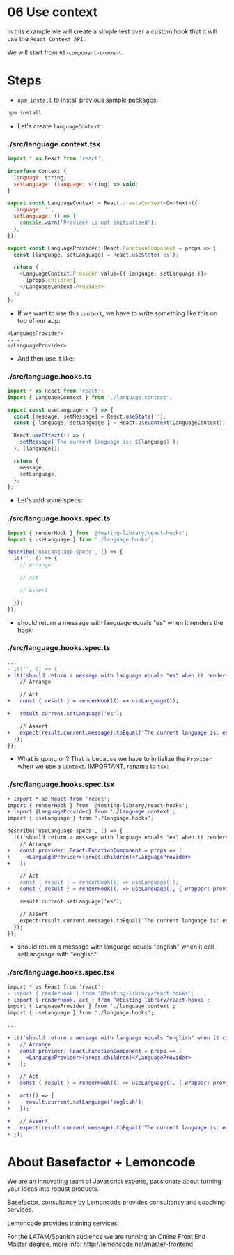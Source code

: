 # 06 Use context

In this example we will create a simple test over a custom hook that it will use the `React Context API`.

We will start from `05-component-unmount`.

# Steps

- `npm install` to install previous sample packages:

```bash
npm install
```

- Let's create `languageContext`:

### ./src/language.context.tsx

```javascript
import * as React from 'react';

interface Context {
  language: string;
  setLanguage: (language: string) => void;
}

export const LanguageContext = React.createContext<Context>({
  language: '',
  setLanguage: () => {
    console.warn('Provider is not initialized');
  },
});

export const LanguageProvider: React.FunctionComponent = props => {
  const [language, setLanguage] = React.useState('es');

  return (
    <LanguageContext.Provider value={{ language, setLanguage }}>
      {props.children}
    </LanguageContext.Provider>
  );
};

```

- If we want to use this `context`, we have to write something like this on top of our app:

```
<LanguageProvider>
....
</LanguageProvider>
```

- And then use it like:

### ./src/language.hooks.ts

```javascript
import * as React from 'react';
import { LanguageContext } from './language.context';

export const useLanguage = () => {
  const [message, setMessage] = React.useState('');
  const { language, setLanguage } = React.useContext(LanguageContext);

  React.useEffect(() => {
    setMessage(`The current language is: ${language}`);
  }, [language]);

  return {
    message,
    setLanguage,
  };
};

```

- Let's add some specs:

### ./src/language.hooks.spec.ts

```javascript
import { renderHook } from '@testing-library/react-hooks';
import { useLanguage } from './language.hooks';

describe('useLanguage specs', () => {
  it('', () => {
    // Arrange

    // Act

    // Assert

  });
});

```

- should return a message with language equals "es" when it renders the hook:

### ./src/language.hooks.spec.ts

```diff
...
- it('', () => {
+ it('should return a message with language equals "es" when it renders the hook', () => {
    // Arrange

    // Act
+   const { result } = renderHook(() => useLanguage());

+   result.current.setLanguage('es');

    // Assert
+   expect(result.current.message).toEqual('The current language is: es');
  });
});

```

- What is going on? That is because we have to initialize the `Provider` when we use a `Context`. IMPORTANT, rename to `tsx`:

### ./src/language.hooks.spec.tsx

```diff
+ import * as React from 'react';
import { renderHook } from '@testing-library/react-hooks';
+ import {LanguageProvider} from './language.context';
import { useLanguage } from './language.hooks';

describe('useLanguage specs', () => {
  it('should return a message with language equals "es" when it renders the hook', () => {
    // Arrange
+   const provider: React.FunctionComponent = props => (
+     <LanguageProvider>{props.children}</LanguageProvider>
+   );

    // Act
-   const { result } = renderHook(() => useLanguage());
+   const { result } = renderHook(() => useLanguage(), { wrapper: provider });

    result.current.setLanguage('es');

    // Assert
    expect(result.current.message).toEqual('The current language is: es');
  });
});

```

- should return a message with language equals "english" when it call setLanguage with "english":

### ./src/language.hooks.spec.tsx

```diff
import * as React from 'react';
- import { renderHook } from '@testing-library/react-hooks';
+ import { renderHook, act } from '@testing-library/react-hooks';
import { LanguageProvider } from './language.context';
import { useLanguage } from './language.hooks';

...

+ it('should return a message with language equals "english" when it call setLanguage with "english"', () => {
+   // Arrange
+   const provider: React.FunctionComponent = props => (
+     <LanguageProvider>{props.children}</LanguageProvider>
+   );

+   // Act
+   const { result } = renderHook(() => useLanguage(), { wrapper: provider });

+   act(() => {
+     result.current.setLanguage('english');
+   });

+   // Assert
+   expect(result.current.message).toEqual('The current language is: english');
+ });

```

# About Basefactor + Lemoncode

We are an innovating team of Javascript experts, passionate about turning your ideas into robust products.

[Basefactor, consultancy by Lemoncode](http://www.basefactor.com) provides consultancy and coaching services.

[Lemoncode](http://lemoncode.net/services/en/#en-home) provides training services.

For the LATAM/Spanish audience we are running an Online Front End Master degree, more info: http://lemoncode.net/master-frontend
